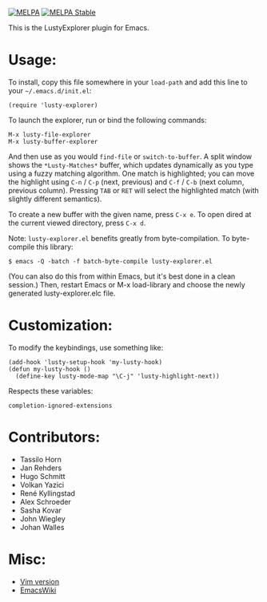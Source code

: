 [![MELPA](https://melpa.org/packages/lusty-explorer-badge.svg)](https://melpa.org/#/lusty-explorer)
[![MELPA Stable](https://stable.melpa.org/packages/lusty-explorer-badge.svg)](https://stable.melpa.org/#/lusty-explorer)

This is the LustyExplorer plugin for Emacs.

# Usage:

To install, copy this file somewhere in your `load-path` and add this line to your `~/.emacs.d/init.el`:

```elisp
(require 'lusty-explorer)
```

To launch the explorer, run or bind the following commands:

```
M-x lusty-file-explorer
M-x lusty-buffer-explorer
```

And then use as you would `find-file` or `switch-to-buffer`. A split window shows the `*Lusty-Matches*` buffer, which updates dynamically as you type using a fuzzy matching algorithm.  One match is highlighted; you can move the highlight using `C-n` / `C-p` (next, previous) and `C-f` / `C-b` (next column, previous column).  Pressing `TAB` or `RET` will select the highlighted match (with slightly different semantics).

To create a new buffer with the given name, press `C-x e`.  To open dired at the current viewed directory, press `C-x d`.

Note: `lusty-explorer.el` benefits greatly from byte-compilation.  To byte-compile this library:

```
$ emacs -Q -batch -f batch-byte-compile lusty-explorer.el
```

(You can also do this from within Emacs, but it's best done in a clean
session.)  Then, restart Emacs or M-x load-library and choose the newly
generated lusty-explorer.elc file.

# Customization:

To modify the keybindings, use something like:

```elisp
(add-hook 'lusty-setup-hook 'my-lusty-hook)
(defun my-lusty-hook ()
  (define-key lusty-mode-map "\C-j" 'lusty-highlight-next))
```

Respects these variables:

```elisp
completion-ignored-extensions
```

# Contributors:

- Tassilo Horn
- Jan Rehders
- Hugo Schmitt
- Volkan Yazici
- René Kyllingstad
- Alex Schroeder
- Sasha Kovar
- John Wiegley
- Johan Walles

# Misc:

- [Vim version](http://github.com/sjbach/lusty)
- [EmacsWiki](http://www.emacswiki.org/cgi-bin/wiki/LustyExplorer)
